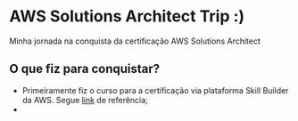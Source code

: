 # AWS Solutions Architect Trip :)
Minha jornada na conquista da certificação AWS Solutions Architect

## O que fiz para conquistar?

- Primeiramente fiz o curso para a certificação via plataforma Skill Builder da AWS. Segue [link](https://explore.skillbuilder.aws/learn/course/13364/AWS%2520Certified%2520Solutions%2520Architect%2520-%2520Associate%2520Official%2520Practice%2520Question%2520Set%2520%28SAA-C03%2520-%2520Portuguese%29) de referência;
- 